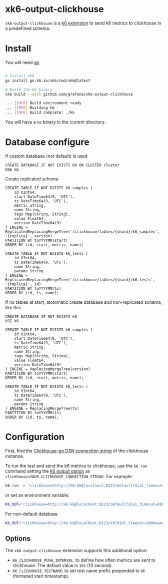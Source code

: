 # xk6-output-clickhouse

`xk6-output-clickhouse` is a [k6 extension](https://k6.io/docs/extensions/) to send k6 metrics to clickhouse in a predefined schema.

# Install

You will need [go](https://golang.org/)

```bash

# Install xk6
go install go.k6.io/xk6/cmd/xk6@latest

# Build the k6 binary
xk6 build --with github.com/grafana/xk6-output-clickhouse

... [INFO] Build environment ready
... [INFO] Building k6
... [INFO] Build complete: ./k6
```
You will have a `k6` binary in the current directory.

# Database configure

If custom database (not default) is used
```
CREATE DATABASE IF NOT EXISTS k6 ON CLUSTER cluster
USE k6
```

Create replicated schema
```
CREATE TABLE IF NOT EXISTS k6_samples (
    id UInt64,
    start DateTime64(9, 'UTC'),
    ts DateTime64(9, 'UTC'),
    metric String,
    name String,
    tags Map(String, String),
    value Float64,
    version DateTime64(9)
) ENGINE = ReplicatedReplacingMergeTree('/clickhouse/tables/{shard}/k6_samples', '{replica}', version)
PARTITION BY toYYYYMM(start)
ORDER BY (id, start, metric, name);

CREATE TABLE IF NOT EXISTS k6_tests (
    id UInt64,
    ts DateTime64(9, 'UTC'),
    name String,
    params String
) ENGINE = ReplicatedReplacingMergeTree('/clickhouse/tables/{shard}/k6_tests', '{replica}', id)
PARTITION BY toYYYYMM(ts)
ORDER BY (id, ts, name);
```

If no tables at start, atotomatic create database and non-replicated schema, like this

```
CREATE DATABASE IF NOT EXISTS k6
USE k6

CREATE TABLE IF NOT EXISTS k6_samples (
    id UInt64,
    start DateTime64(9, 'UTC'),
    ts DateTime64(9, 'UTC'),
    metric String,
    name String,
    tags Map(String, String),
    value Float64,
    version DateTime64(9)
) ENGINE = ReplacingMergeTree(version)
PARTITION BY toYYYYMM(start)
ORDER BY (id, start, metric, name);

CREATE TABLE IF NOT EXISTS k6_tests (
    id UInt64,
    ts DateTime64(9, 'UTC'),
    name String,
    params String
) ENGINE = ReplacingMergeTree(ts)
PARTITION BY toYYYYMM(ts)
ORDER BY (id, ts, name);
```

# Configuration

First, find the [Clickhouse-go DSN connection string](https://github.com/ClickHouse/clickhouse-go#databasesql-interface) of the clickhouse instance.

To run the test and send the k6 metrics to clickhouse, use the `k6 run` command setting the [k6 output option](https://k6.io/docs/using-k6/options/#results-output) as `clickhouse=YOUR_CLICKHOUSE_CONNECTION_STRING`. For example:


```bash
k6 run -o "clickhouse=http://k6:k6@localhost:8123/default?dial_timeout=200ms&max_execution_time=60" script.js
```

or set an environment variable:

```bash
K6_OUT="clickhouse=http://k6:k6@localhost:8123/default?dial_timeout=200ms&max_execution_time=60" k6 run script.js
```

For non-default database
```bash
K6_OUT="clickhouse=http://k6:k6@localhost:8123/k6?dial_timeout=200ms&max_execution_time=60" k6 run script.js
```

## Options

The `xk6-output-clickhouse` extension supports this additional option:

- `K6_CLICKHOUSE_PUSH_INTERVAL`: to define how often metrics are sent to clickhouse.  The default value is `10s` (10 second).
- `K6_CLICKHOUSE_TESTNAME`: to set test name prefix prepended to id (formated start timestamp).
